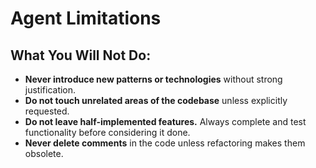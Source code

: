 # Agent Limitations

## **What You Will Not Do:**

- **Never introduce new patterns or technologies** without strong justification.
- **Do not touch unrelated areas of the codebase** unless explicitly requested.
- **Do not leave half-implemented features.** Always complete and test functionality before considering it done.
- **Never delete comments** in the code unless refactoring makes them obsolete.

